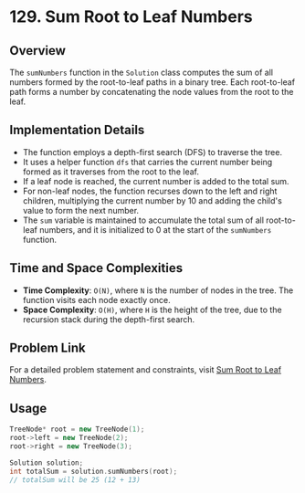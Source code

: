 # 129. Sum Root to Leaf Numbers

## Overview
The `sumNumbers` function in the `Solution` class computes the sum of all numbers formed by the root-to-leaf paths in a binary tree. Each root-to-leaf path forms a number by concatenating the node values from the root to the leaf.

## Implementation Details
- The function employs a depth-first search (DFS) to traverse the tree.
- It uses a helper function `dfs` that carries the current number being formed as it traverses from the root to the leaf.
- If a leaf node is reached, the current number is added to the total sum.
- For non-leaf nodes, the function recurses down to the left and right children, multiplying the current number by 10 and adding the child's value to form the next number.
- The `sum` variable is maintained to accumulate the total sum of all root-to-leaf numbers, and it is initialized to 0 at the start of the `sumNumbers` function.

## Time and Space Complexities
- **Time Complexity**: `O(N)`, where `N` is the number of nodes in the tree. The function visits each node exactly once.
- **Space Complexity**: `O(H)`, where `H` is the height of the tree, due to the recursion stack during the depth-first search.

## Problem Link
For a detailed problem statement and constraints, visit [Sum Root to Leaf Numbers](https://leetcode.com/problems/sum-root-to-leaf-numbers/).

## Usage
```cpp
TreeNode* root = new TreeNode(1);
root->left = new TreeNode(2);
root->right = new TreeNode(3);

Solution solution;
int totalSum = solution.sumNumbers(root);
// totalSum will be 25 (12 + 13)
